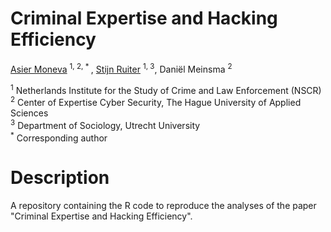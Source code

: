 # Criminal Expertise and Hacking Efficiency
[Asier Moneva](https://orcid.org/0000-0002-2156-0213) <sup>1, 2, * </sup>, [Stijn Ruiter](https://orcid.org/0000-0003-2872-2710) <sup>1, 3</sup>, Daniël Meinsma <sup>2</sup>

<sup>1</sup> Netherlands Institute for the Study of Crime and Law Enforcement (NSCR)  
<sup>2</sup> Center of Expertise Cyber Security, The Hague University of Applied Sciences  
<sup>3</sup> Department of Sociology, Utrecht University  
<sup>*</sup> Corresponding author  

# Description
A repository containing the R code to reproduce the analyses of the paper "Criminal Expertise and Hacking Efficiency".
